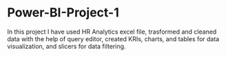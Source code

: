 # Power-BI-Project-1
In this project I have used HR Analytics excel file, trasformed and cleaned data with the help of query editor, created KRIs, charts, and tables for data visualization, and slicers for data filtering. 
